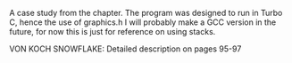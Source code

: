 A case study from the chapter.
The program was designed to run in Turbo C, hence the use of graphics.h
I will probably make a GCC version in the future, for now this is just for 
reference on using stacks.

VON KOCH SNOWFLAKE:
    Detailed description on pages 95-97